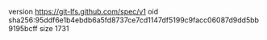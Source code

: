 version https://git-lfs.github.com/spec/v1
oid sha256:95ddf6e1b4ebdb6a5fd8737ce7cd1147df5199c9facc06087d9dd5bb9195bcff
size 1731
